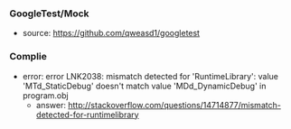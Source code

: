 ### GoogleTest/Mock
* source: https://github.com/qweasd1/googletest 

### Complie
* error: error LNK2038: mismatch detected for 'RuntimeLibrary': value 'MTd_StaticDebug' doesn't match value 'MDd_DynamicDebug' in program.obj
  * answer: http://stackoverflow.com/questions/14714877/mismatch-detected-for-runtimelibrary
